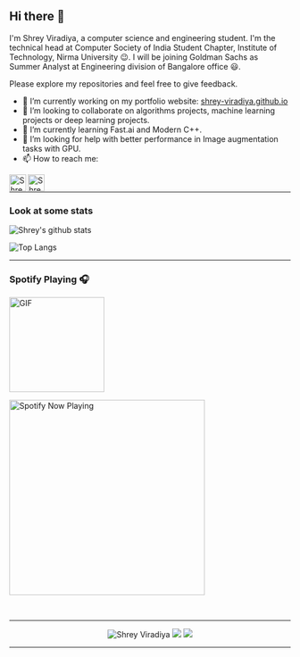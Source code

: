 ## Hi there 👋

I'm Shrey Viradiya, a computer science and engineering student. I'm the technical head at Computer Society of India Student Chapter, Institute of Technology, Nirma University 😉. I will be joining Goldman Sachs as Summer Analyst at Engineering division of Bangalore office 😃.

Please explore my repositories and feel free to give feedback.

- 🔭 I’m currently working on my portfolio website: [shrey-viradiya.github.io](https://shrey-viradiya.github.io/)
- 🤝 I’m looking to collaborate on algorithms projects, machine learning projects or deep learning projects.
- 🌱 I’m currently learning Fast.ai and Modern C++.
- 🤔 I’m looking for help with better performance in Image augmentation tasks with GPU.
- 📫 How to reach me: 

[<img align = "left" alt="Shrey Virdiya | LinkedIn" height="30px" src="https://www.flaticon.com/svg/static/icons/svg/725/725337.svg"/>](https://www.linkedin.com/in/shrey-viradiya/)

[<img align = "left" alt="Shrey Virdiya | Instagram" height="30px" src="https://image.flaticon.com/icons/svg/725/725278.svg" />](https://www.instagram.com/viradiyashrey/)

</br>

---

### Look at some stats

![Shrey's github stats](https://github-readme-stats.vercel.app/api?username=Shrey-Viradiya&count_private=true&theme=onedark&hide_border=true&show_icons=true&include_all_commits=true)

![Top Langs](https://github-readme-stats.vercel.app/api/top-langs/?username=Shrey-Viradiya&theme=onedark&hide_border=true&langs_count=9&layout=compact)

---

### Spotify Playing 🎧

<img alt="GIF" height="170px" src="https://media.giphy.com/media/J5B1Y8QZnzXXbLQIBu/giphy.gif" />

[<img src="https://spotify-now-playing.shrey-viradiya.vercel.app/api/spotify-playing" alt="Spotify Now Playing" width="350" />](https://open.spotify.com/user/vobmr9ot6816x0kr9ffjog3o8)

</br>

---

<p align="center">
  <img src="https://komarev.com/ghpvc/?username=Shrey-Viradiya" alt="Shrey Viradiya" />
    <a href="https://github.com/Shrey-Viradiya/"><img src="https://img.shields.io/github/followers/Shrey-Viradiya?style=flat&color=red&label=GitHub%20Followers%20"/></a>
  <a href="https://github.com/Shrey-Viradiya/"><img src="https://img.shields.io/github/last-commit/Shrey-Viradiya/Shrey-Viradiya?style=flat&color=brightgreen&label=Last%20Updated%20"/></a>
</p>

---



<!--
**Shrey-Viradiya/Shrey-Viradiya** is a ✨ _special_ ✨ repository because its `README.md` (this file) appears on your GitHub profile.

Here are some ideas to get you started:

- 🔭 I’m currently working on ...
- 🌱 I’m currently learning ...
- 👯 I’m looking to collaborate on ...
- 🤔 I’m looking for help with ...
- 💬 Ask me about ...
- 📫 How to reach me: ...
- 😄 Pronouns: ...
- ⚡ Fun fact: ...
-->
